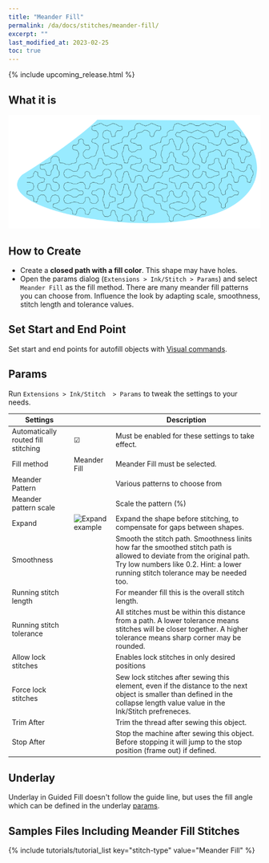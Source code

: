 ```yaml
---
title: "Meander Fill"
permalink: /da/docs/stitches/meander-fill/
excerpt: ""
last_modified_at: 2023-02-25
toc: true
---
```

{% include upcoming_release.html %}

## What it is

![Meander stitch detail](/assets/images/docs/meander-fill.png)

## How to Create

* Create a **closed path with a fill color**. This shape may have holes.
* Open the params dialog (`Extensions > Ink/Stitch > Params`) and select `Meander Fill` as the fill method.
  There are many meander fill patterns you can choose from. Influence the look by adapting scale, smoothness, stitch length and tolerance values.

## Set Start and End Point

Set start and end points for autofill objects with [Visual commands](/docs/commands/).

## Params

Run `Extensions > Ink/Stitch  > Params` to tweak the settings to your needs.

Settings||Description
---|---|---
Automatically routed fill stitching| ☑ |Must be enabled for these settings to take effect.
Fill method          |Meander Fill|Meander Fill must be selected.
Meander Pattern      ||Various patterns to choose from
Meander pattern scale||Scale the pattern (%)
Expand               |![Expand example](/assets/images/docs/params-fill-expand.png)  |Expand the shape before stitching, to compensate for gaps between shapes.
Smoothness           ||Smooth the stitch path. Smoothness linits how far the smoothed stitch path is allowed to deviate from the original path. Try low numbers like 0.2. Hint: a lower running stitch tolerance may be needed too.
Running stitch length||For meander fill this is the overall stitch length.
Running stitch tolerance||All stitches must be within this distance from a path. A lower tolerance means stitches will be closer together. A higher tolerance means sharp corner may be rounded.
Allow lock stitches  ||Enables lock stitches in only desired positions
Force lock stitches  ||Sew lock stitches after sewing this element, even if the distance to the next object is smaller than defined in the collapse length value value in the Ink/Stitch prefreneces.
Trim After           ||Trim the thread after sewing this object.
Stop After           ||Stop the machine after sewing this object. Before stopping it will jump to the stop position (frame out) if defined.

## Underlay

Underlay in Guided Fill doesn't follow the guide line, but uses the fill angle which can be defined in the underlay [params](/docs/stitches/fill-stitch#underlay).

## Samples Files Including Meander Fill Stitches
{% include tutorials/tutorial_list key="stitch-type" value="Meander Fill" %}
